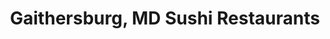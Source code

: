 ---
layout: city
title: Gaithersburg, MD Sushi Restaurants
permalink: /maryland/gaithersburg/
stateAbbr: MD
stateName: Maryland
cityName: Gaithersburg
---